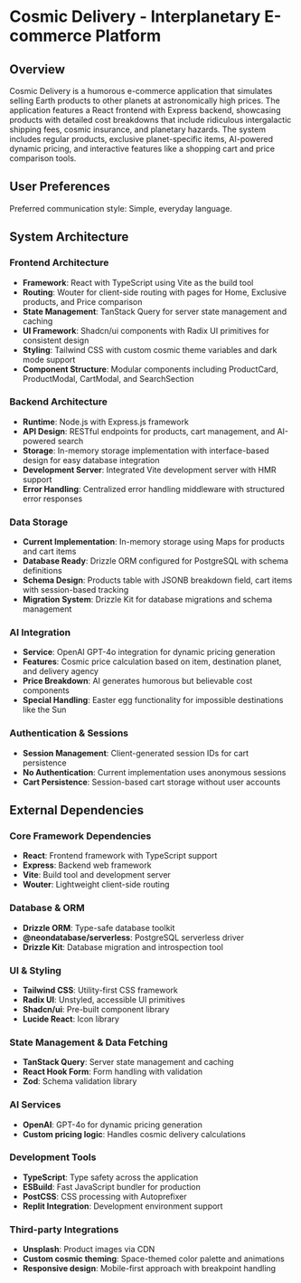 # Cosmic Delivery - Interplanetary E-commerce Platform

## Overview

Cosmic Delivery is a humorous e-commerce application that simulates selling Earth products to other planets at astronomically high prices. The application features a React frontend with Express backend, showcasing products with detailed cost breakdowns that include ridiculous intergalactic shipping fees, cosmic insurance, and planetary hazards. The system includes regular products, exclusive planet-specific items, AI-powered dynamic pricing, and interactive features like a shopping cart and price comparison tools.

## User Preferences

Preferred communication style: Simple, everyday language.

## System Architecture

### Frontend Architecture
- **Framework**: React with TypeScript using Vite as the build tool
- **Routing**: Wouter for client-side routing with pages for Home, Exclusive products, and Price comparison
- **State Management**: TanStack Query for server state management and caching
- **UI Framework**: Shadcn/ui components with Radix UI primitives for consistent design
- **Styling**: Tailwind CSS with custom cosmic theme variables and dark mode support
- **Component Structure**: Modular components including ProductCard, ProductModal, CartModal, and SearchSection

### Backend Architecture
- **Runtime**: Node.js with Express.js framework
- **API Design**: RESTful endpoints for products, cart management, and AI-powered search
- **Storage**: In-memory storage implementation with interface-based design for easy database integration
- **Development Server**: Integrated Vite development server with HMR support
- **Error Handling**: Centralized error handling middleware with structured error responses

### Data Storage
- **Current Implementation**: In-memory storage using Maps for products and cart items
- **Database Ready**: Drizzle ORM configured for PostgreSQL with schema definitions
- **Schema Design**: Products table with JSONB breakdown field, cart items with session-based tracking
- **Migration System**: Drizzle Kit for database migrations and schema management

### AI Integration
- **Service**: OpenAI GPT-4o integration for dynamic pricing generation
- **Features**: Cosmic price calculation based on item, destination planet, and delivery agency
- **Price Breakdown**: AI generates humorous but believable cost components
- **Special Handling**: Easter egg functionality for impossible destinations like the Sun

### Authentication & Sessions
- **Session Management**: Client-generated session IDs for cart persistence
- **No Authentication**: Current implementation uses anonymous sessions
- **Cart Persistence**: Session-based cart storage without user accounts

## External Dependencies

### Core Framework Dependencies
- **React**: Frontend framework with TypeScript support
- **Express**: Backend web framework
- **Vite**: Build tool and development server
- **Wouter**: Lightweight client-side routing

### Database & ORM
- **Drizzle ORM**: Type-safe database toolkit
- **@neondatabase/serverless**: PostgreSQL serverless driver
- **Drizzle Kit**: Database migration and introspection tool

### UI & Styling
- **Tailwind CSS**: Utility-first CSS framework
- **Radix UI**: Unstyled, accessible UI primitives
- **Shadcn/ui**: Pre-built component library
- **Lucide React**: Icon library

### State Management & Data Fetching
- **TanStack Query**: Server state management and caching
- **React Hook Form**: Form handling with validation
- **Zod**: Schema validation library

### AI Services
- **OpenAI**: GPT-4o for dynamic pricing generation
- **Custom pricing logic**: Handles cosmic delivery calculations

### Development Tools
- **TypeScript**: Type safety across the application
- **ESBuild**: Fast JavaScript bundler for production
- **PostCSS**: CSS processing with Autoprefixer
- **Replit Integration**: Development environment support

### Third-party Integrations
- **Unsplash**: Product images via CDN
- **Custom cosmic theming**: Space-themed color palette and animations
- **Responsive design**: Mobile-first approach with breakpoint handling